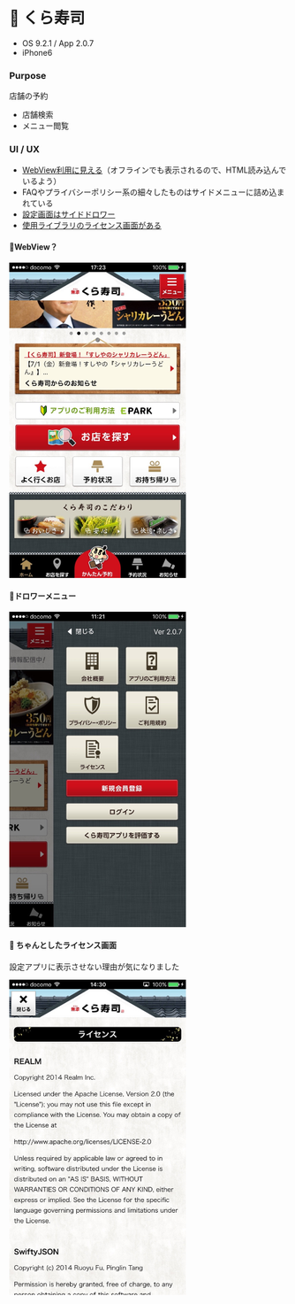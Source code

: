 # 🍣 くら寿司

* OS 9.2.1 / App 2.0.7
* iPhone6

### Purpose
店舗の予約
* 店舗検索
* メニュー閲覧

### UI / UX
* [WebView利用に見える](#kura_main)（オフラインでも表示されるので、HTML読み込んでいるよう）
* FAQやプライバシーポリシー系の細々したものはサイドメニューに詰め込まれている
* [設定画面はサイドドロワー](#kura_setting)
* [使用ライブラリのライセンス画面がある](#kura_license)

#### :triangular_flag_on_post:<a name="kura_main">WebView？</a>

<img src="https://github.com/mafmoff/100Apps/blob/master/Resources/Images/kura_main.jpg" width="320px">


#### :triangular_flag_on_post:<a name="kura_setting">ドロワーメニュー</a>

<img src="https://github.com/mafmoff/100Apps/blob/master/Resources/Images/kura_setting.jpg" width="320px">


#### :triangular_flag_on_post: <a name="kura_license">ちゃんとしたライセンス画面</a>
設定アプリに表示させない理由が気になりました

<img src="https://github.com/mafmoff/100Apps/blob/master/Resources/Images/kura_license.jpg" width="320px">
